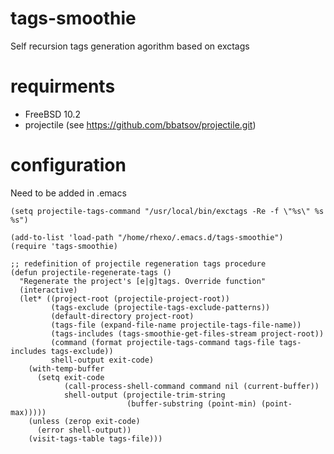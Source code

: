 # tags-smoothie
Self recursion tags generation agorithm based on exctags

# requirments
 - FreeBSD 10.2
 - projectile (see https://github.com/bbatsov/projectile.git)

# configuration
Need to be added in .emacs

```elisp
(setq projectile-tags-command "/usr/local/bin/exctags -Re -f \"%s\" %s %s")

(add-to-list 'load-path "/home/rhexo/.emacs.d/tags-smoothie")
(require 'tags-smoothie)

;; redefinition of projectile regeneration tags procedure
(defun projectile-regenerate-tags ()
  "Regenerate the project's [e|g]tags. Override function"
  (interactive)
  (let* ((project-root (projectile-project-root))
         (tags-exclude (projectile-tags-exclude-patterns))
         (default-directory project-root)
         (tags-file (expand-file-name projectile-tags-file-name))
         (tags-includes (tags-smoothie-get-files-stream project-root))
         (command (format projectile-tags-command tags-file tags-includes tags-exclude))
         shell-output exit-code)
    (with-temp-buffer
      (setq exit-code
            (call-process-shell-command command nil (current-buffer))
            shell-output (projectile-trim-string
                          (buffer-substring (point-min) (point-max)))))
    (unless (zerop exit-code)
      (error shell-output))
    (visit-tags-table tags-file)))
```


